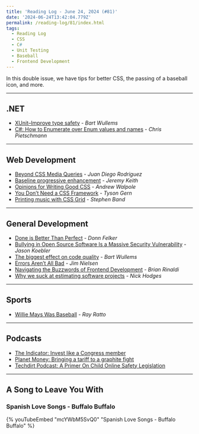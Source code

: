 ```yaml
---
title: 'Reading Log - June 24, 2024 (#81)'
date: '2024-06-24T13:42:04.779Z'
permalink: /reading-log/81/index.html
tags:
  - Reading Log
  - CSS
  - C#
  - Unit Testing
  - Baseball
  - Frontend Development
---
```


In this double issue, we have tips for better CSS, the passing of a baseball icon, and more.
<!-- excerpt -->

---

## .NET

- [XUnit–Improve type safety](https://bartwullems.blogspot.com/2024/05/xunitimprove-type-safety.html) - *Bart Wullems*
- [C#: How to Enumerate over Enum values and names](https://www.pietschsoft.com/post/2024/05/03/csharp-iterate-over-enum) - *Chris Pietschmann*

---

## Web Development

- [Beyond CSS Media Queries](https://www.smashingmagazine.com/2024/05/beyond-css-media-queries/) - *Juan Diego Rodriguez*
- [Baseline progressive enhancement](https://adactio.com/journal/21128) - *Jeremy Keith*
- [Opinions for Writing Good CSS](https://andrewwalpole.com/blog/opinions-for-writing-good-css/) - *Andrew Walpole*
- [You Don’t Need a CSS Framework](https://www.infoq.com/articles/no-need-css-framework/) - *Tyson Gern*
- [Printing music with CSS Grid](https://cruncher.ch/blog/printing-music-with-css-grid/) - *Stephen Band*

---

## General Development

- [Done is Better Than Perfect](https://www.donnfelker.com/done-is-better-than-perfect/) - *Donn Felker*
- [Bullying in Open Source Software Is a Massive Security Vulnerability](https://www.404media.co/xz-backdoor-bullying-in-open-source-software-is-a-massive-security-vulnerability/) - *Jason Koebler*
- [The biggest effect on code quality](https://bartwullems.blogspot.com/2024/05/the-biggest-effect-on-code-quality.html) - *Bart Wullems*
- [Errors Aren’t All Bad](https://blog.jim-nielsen.com/2024/errors-arent-all-bad/) - *Jim Nielsen*
- [Navigating the Buzzwords of Frontend Development](https://remotesynthesis.com/blog/navigaitng-frontend-buzzwords/) - *Brian Rinaldi*
- [Why we suck at estimating software projects](https://www.infoworld.com/article/3715342/why-we-suck-at-estimating-software-projects.html) - *Nick Hodges*

---

## Sports

- [Willie Mays Was Baseball](https://defector.com/willie-mays-was-baseball) - *Ray Ratto*

---

## Podcasts

- [The Indicator: Invest like a Congress member](https://www.npr.org/2024/06/18/1197965254/stock-trading-congress-etfs-unusual-whales)
- [Planet Money: Bringing a tariff to a graphite fight](https://www.npr.org/2024/06/12/1197959267/graphite-batteries-tariffs-china)
- [Techdirt Podcast: A Primer On Child Online Safety Legislation](https://www.techdirt.com/2024/06/11/techdirt-podcast-episode-394-a-primer-on-child-online-safety-legislation/)

---

## A Song to Leave You With

### Spanish Love Songs - Buffalo Buffalo

{% youTubeEmbed "mcYWbM5SvQ0" "Spanish Love Songs - Buffalo Buffalo" %}
